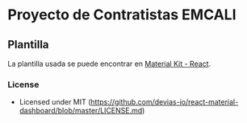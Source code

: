 # Proyecto de Contratistas EMCALI
## Plantilla

La plantilla usada se puede encontrar en [Material Kit - React](https://github.com/devias-io/material-kit-react).

### License

- Licensed under MIT (https://github.com/devias-io/react-material-dashboard/blob/master/LICENSE.md)

